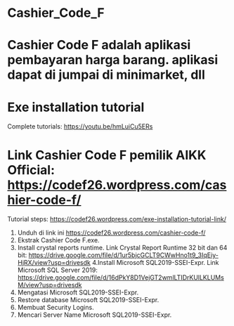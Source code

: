 # Cashier_Code_F
Cashier Code F adalah aplikasi pembayaran harga barang. aplikasi dapat di jumpai di minimarket, dll
=================================================================================================
Exe installation tutorial
=========================
Complete tutorials: https://youtu.be/hmLuiCu5ERs

Link Cashier Code F pemilik AIKK Official:
https://codef26.wordpress.com/cashier-code-f/
================================================================================================
Tutorial steps: https://codef26.wordpress.com/exe-installation-tutorial-link/

1. Unduh di link ini https://codef26.wordpress.com/cashier-code-f/
2. Ekstrak Cashier Code F.exe.
3. Install crystal reports runtime.
Link Crystal Report Runtime 32 bit dan 64 bit:
https://drive.google.com/file/d/1ur5bjcGCLT9CWwHno1t9_3IqEiy-HjRX/view?usp=drivesdk
4.Install Microsoft SQL2019-SSEI-Expr.
Link Microsoft SQL Server 2019:
https://drive.google.com/file/d/16dPkY8D1VejGT2wmlLTIDrKUlLKLUMsM/view?usp=drivesdk
5. Mengatasi Microsoft SQL2019-SSEI-Expr.
6. Restore database Microsoft SQL2019-SSEI-Expr.
7. Membuat Security Logins.
8. Mencari Server Name Microsoft SQL2019-SSEI-Expr.
